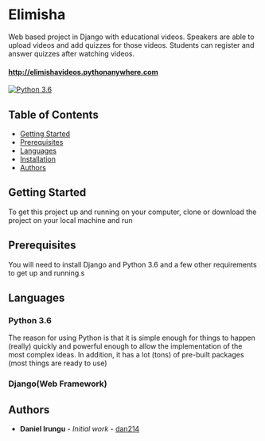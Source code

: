 # Elimisha

Web based project in Django with educational videos. Speakers are able to upload videos and add quizzes for those videos. Students can register and answer quizzes after watching videos.

#### http://elimishavideos.pythonanywhere.com



[![Python 3.6](https://img.shields.io/badge/python-3.6-blue.svg)](https://www.python.org/downloads/release/python-360/)

Table of Contents
-----------------

  * [Getting Started](#getting-started)
  * [Prerequisites](#prerequisites)
  * [Languages](#languages)
  * [Installation](#installation)
  * [Authors](#authors)

## Getting Started

To get this project up and running on your computer, clone or download the project on your local machine and run 

## Prerequisites

You will need to install Django and Python 3.6 and a few other requirements to get up and running.s

## Languages

### Python 3.6
The reason for using Python is that it is simple enough for things to happen (really) quickly and powerful enough to allow the implementation of the most complex ideas. In addition, it has a lot (tons) of pre-built packages (most things are ready to use)

### Django(Web Framework)


## Authors

* **Daniel Irungu** - *Initial work* - [dan214](https://github.com/dan214)


